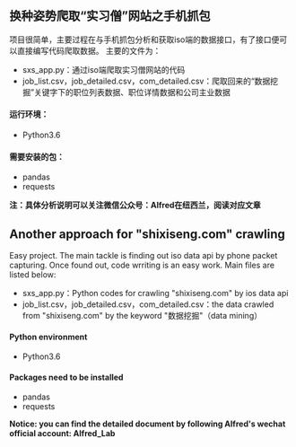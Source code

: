 ## 换种姿势爬取“实习僧”网站之手机抓包

项目很简单，主要过程在与手机抓包分析和获取iso端的数据接口，有了接口便可以直接编写代码爬取数据。
主要的文件为：
- sxs_app.py：通过iso端爬取实习僧网站的代码
- job_list.csv，job_detailed.csv，com_detailed.csv：爬取回来的“数据挖掘”关键字下的职位列表数据、职位详情数据和公司主业数据

#### 运行环境：
- Python3.6

#### 需要安装的包：
- pandas
- requests

**注：具体分析说明可以关注微信公众号：Alfred在纽西兰，阅读对应文章**

## Another approach for "shixiseng.com" crawling

Easy project. The main tackle is finding out iso data api by phone packet capturing. Once found out, code wrriting is an easy work.
Main files are listed below:
- sxs_app.py：Python codes for crawling "shixiseng.com" by ios data api
- job_list.csv，job_detailed.csv，com_detailed.csv：the data crawled from "shixiseng.com" by the keyword "数据挖掘"（data mining）

#### Python environment
- Python3.6

#### Packages need to be installed
- pandas
- requests

**Notice: you can find the detailed document by following Alfred's wechat official account: Alfred_Lab**
